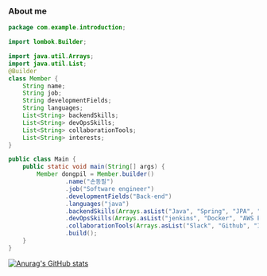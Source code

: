 ### About me

```java
package com.example.introduction;

import lombok.Builder;

import java.util.Arrays;
import java.util.List;
@Builder
class Member {
    String name;
    String job;
    String developmentFields;
    String languages;
    List<String> backendSkills;
    List<String> devOpsSkills;
    List<String> collaborationTools;
    List<String> interests;
}

public class Main {
    public static void main(String[] args) {
        Member dongpil = Member.builder()
                .name("손동필")
                .job("Software engineer")
                .developmentFields("Back-end")
                .languages("java")
                .backendSkills(Arrays.asList("Java", "Spring", "JPA", "MyBatis", "Junit5", "Gradle", "Oracle", "MySQL"))
                .devOpsSkills(Arrays.asList("jenkins", "Docker", "AWS EC2"))
                .collaborationTools(Arrays.asList("Slack", "Github", "Intellij"))
                .build();
    }
}
```
  
</code></pre>

<!--
**sdongpil/sdongpil** is a ✨ _special_ ✨ repository because its `README.md` (this file) appears on your GitHub profile.

Here are some ideas to get you started:

- 🔭 I’m currently working on ...
- 🌱 I’m currently learning ...
- 👯 I’m looking to collaborate on ...
- 🤔 I’m looking for help with ...
- 💬 Ask me about ...
- 📫 How to reach me: ...
- 😄 Pronouns: ...
- ⚡ Fun fact: ...
-->
[![Anurag's GitHub stats](https://github-readme-stats.vercel.app/api?username=sdongpil&show_icons=true&theme=tokyonight)](https://github.com/anuraghazra/github-readme-stats)
